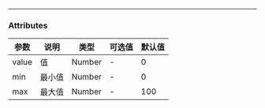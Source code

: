 ---

### Attributes
|参数|说明|类型|可选值|默认值|
|---|---|---|---|---|
|value|值|Number|-|0|
|min|最小值|Number|-|0|
|max|最大值|Number|-|100|